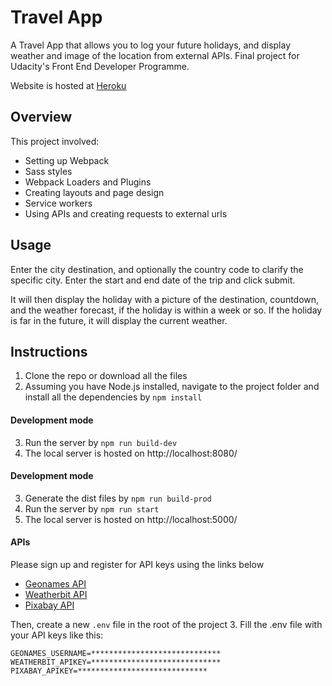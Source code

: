 # Travel App

A Travel App that allows you to log your future holidays, and display weather and image of the location from external APIs. Final project for Udacity's Front End Developer Programme.

Website is hosted at [Heroku](https://travel-app-weather.herokuapp.com/)

## Overview
This project involved:
- Setting up Webpack
- Sass styles
- Webpack Loaders and Plugins
- Creating layouts and page design
- Service workers
- Using APIs and creating requests to external urls

## Usage

Enter the city destination, and optionally the country code to clarify the specific city. Enter the start and end date of the trip and click submit.

It will then display the holiday with a picture of the destination, countdown, and the weather forecast, if the holiday is within a week or so. If the holiday is far in the future, it will display the current weather.


## Instructions
1. Clone the repo or download all the files
2. Assuming you have Node.js installed, navigate to the project folder and install all the dependencies by `npm install`

#### Development mode
3. Run the server by `npm run build-dev`
4. The local server is hosted on http://localhost:8080/

#### Development mode
3. Generate the dist files by `npm run build-prod`
3. Run the server by `npm run start`
4. The local server is hosted on http://localhost:5000/

#### APIs
Please sign up and register for API keys using the links below
- [Geonames API](http://www.geonames.org/export/web-services.html)
- [Weatherbit API](https://www.weatherbit.io/api)
- [Pixabay API](https://pixabay.com/api/docs/)

Then, create a new ```.env``` file in the root of the project
3. Fill the .env file with your API keys like this:
```
GEONAMES_USERNAME=*****************************
WEATHERBIT_APIKEY=*****************************
PIXABAY_APIKEY=*****************************
```
